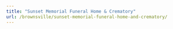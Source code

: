 ```yaml
---
title: "Sunset Memorial Funeral Home & Crematory"
url: /brownsville/sunset-memorial-funeral-home-and-crematory/
---
```

